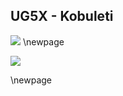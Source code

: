 ## UG5X - Kobuleti
![](https://raw.githubusercontent.com/gavinedwards/jsw_kneeboards/master/media/approachURMO.jpeg)
\newpage

![](https://raw.githubusercontent.com/gavinedwards/jsw_kneeboards/master/media/chartURMO.jpeg)

\newpage
